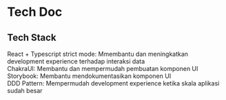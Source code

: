 # Tech Doc
## Tech Stack
React + Typescript strict mode: Mmembantu dan meningkatkan development experience terhadap interaksi data <br />
ChakraUI: Membantu dan mempermudah pembuatan komponen UI <br />
Storybook: Membantu mendokumentasikan komponen UI <br />
DDD Pattern: Mempermudah development experience ketika skala aplikasi sudah besar <br />


